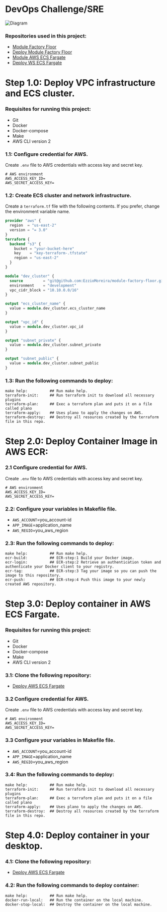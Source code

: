 # DevOps Challenge/SRE
![Diagram](https://github.com/EzzioMoreira/challenge-devops-sre/blob/master/img/diagram.JPG)

### Repositories used in this project:
- [Module Factory Floor](https://github.com/EzzioMoreira/module-factory-floor.git)
- [Deploy Module Factory Floor ](https://github.com/EzzioMoreira/deploy-module-factory-floor.git)
- [Module AWS ECS Fargate](https://github.com/EzzioMoreira/modulo-awsecs-fargate.git)
- [Deploy WS ECS Fargate](https://github.com/EzzioMoreira/deploy-modulo-awsecs-fargate-.git)

# Step 1.0: Deploy VPC infrastructure and ECS cluster.
### Requisites for running this project:
- Git
- Docker
- Docker-compose
- Make
- AWS CLI version 2

### 1.1: Configure credential for AWS.
Create ```.env``` file to AWS credentials with access key and secret key.
```shell
# AWS environment
AWS_ACCESS_KEY_ID=
AWS_SECRET_ACCESS_KEY=
```
### 1.2: Create ECS cluster and network infrastructure.
Create a ```terraform.tf``` file with the following contents. If you prefer, change the environment variable name.
```terraform
provider "aws" {
  region  = "us-east-2"
  version = "= 3.0"
}
terraform {
  backend "s3" {
    bucket = "your-bucket-here"
    key    = "key-terraform-.tfstate"
    region = "us-east-2"
  }
}

module "dev_cluster" {
  source         = "git@github.com:EzzioMoreira/module-factory-floor.git?ref=v1.1"
  environment    = "development"
  vpc_cidr_block = "10.10.0.0/16"
}

output "ecs_cluster_name" {
  value = module.dev_cluster.ecs_cluster_name
}

output "vpc_id" {
  value = module.dev_cluster.vpc_id
}

output "subnet_private" {
  value = module.dev_cluster.subnet_private
}

output "subnet_public" {
  value = module.dev_cluster.subnet_public
}
``` 

### 1.3: Run the following commands to deploy:
```make
make help:          ## Run make help.
terraform-init:     ## Run terraform init to download all necessary plugins
terraform-plan:     ## Exec a terraform plan and puts it on a file called plano
terraform-apply:    ## Uses plano to apply the changes on AWS.
terraform-destroy:  ## Destroy all resources created by the terraform file in this repo.
```

# Step 2.0: Deploy Container Image in AWS ECR:
### 2.1 Configure credential for AWS.
Create ```.env``` file to AWS credentials with access key and secret key.
```shell
# AWS environment
AWS_ACCESS_KEY_ID=
AWS_SECRET_ACCESS_KEY=
```

### 2.2: Configure your variables in Makefile file.
- ```AWS_ACCOUNT```=you_account-id
- ```APP_IMAGE```=application_name
- ```AWS_REGIO```=you_aws_region

### 2.3: Run the following commands to deploy:
```make
make help:          ## Run make help.
ecr-build:          ## ECR-step:1 Build your Docker image.
ecr-login:          ## ECR-step:2 Retrieve an authentication token and authenticate your Docker client to your registry.
ecr-tag:            ## ECR-step:3 Tag your image so you can push the image to this repository.
ecr-push:           ## ECR-step:4 Push this image to your newly created AWS repository.
```

# Step 3.0: Deploy container in AWS ECS Fargate.
### Requisites for running this project:
- Git
- Docker
- Docker-compose
- Make
- AWS CLI version 2

### 3.1: Clone the following repository:
- [Deploy AWS ECS Fargate](https://github.com/EzzioMoreira/deploy-modulo-awsecs-fargate-.git)

### 3.2 Configure credential for AWS.
Create ```.env``` file to AWS credentials with access key and secret key.
```shell
# AWS environment
AWS_ACCESS_KEY_ID=
AWS_SECRET_ACCESS_KEY=
```

### 3.3 Configure your variables in Makefile file.
- ```AWS_ACCOUNT```=you_account-id
- ```APP_IMAGE```=application_name
- ```AWS_REGIO```=you_aws_region

### 3.4: Run the following commands to deploy:
```make
make help:          ## Run make help.
terraform-init:     ## Run terraform init to download all necessary plugins
terraform-plan:     ## Exec a terraform plan and puts it on a file called plano
terraform-apply:    ## Uses plano to apply the changes on AWS.
terraform-destroy:  ## Destroy all resources created by the terraform file in this repo.
```

# Step 4.0: Deploy container in your desktop.
### 4.1: Clone the following repository:
- [Deploy AWS ECS Fargate](https://github.com/EzzioMoreira/deploy-modulo-awsecs-fargate-.git)

### 4.2: Run the following commands to deploy container:
```make
make help:          ## Run make help.
docker-run-local:   ## Run the container on the local machine.
docker-stop-local:  ## Destroy the container on the local machine.
  